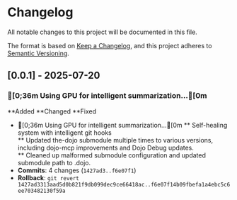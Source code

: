 # Changelog

All notable changes to this project will be documented in this file.

The format is based on [Keep a Changelog](https://keepachangelog.com/en/1.0.0/),
and this project adheres to [Semantic Versioning](https://semver.org/spec/v2.0.0.html).

## [0.0.1] - 2025-07-20

### [0;36m  Using GPU for intelligent summarization...[0m
**Added
**Changed
**Fixed
- [0;36m  Using GPU for intelligent summarization...[0m
** Self-healing system with intelligent git hooks  
** Updated the-dojo submodule multiple times to various versions, including dojo-mcp improvements and Dojo Debug updates.  
** Cleaned up malformed submodule configuration and updated submodule path to .dojo.
- **Commits**: 4 changes (`1427ad3..f6e07f1`)
- **Rollback**: `git revert 1427ad3313aad5d0b821f9db099dec9ce66418ac..f6e07f14b09fbefa1a4ebc5c6ee703482130f59a`
